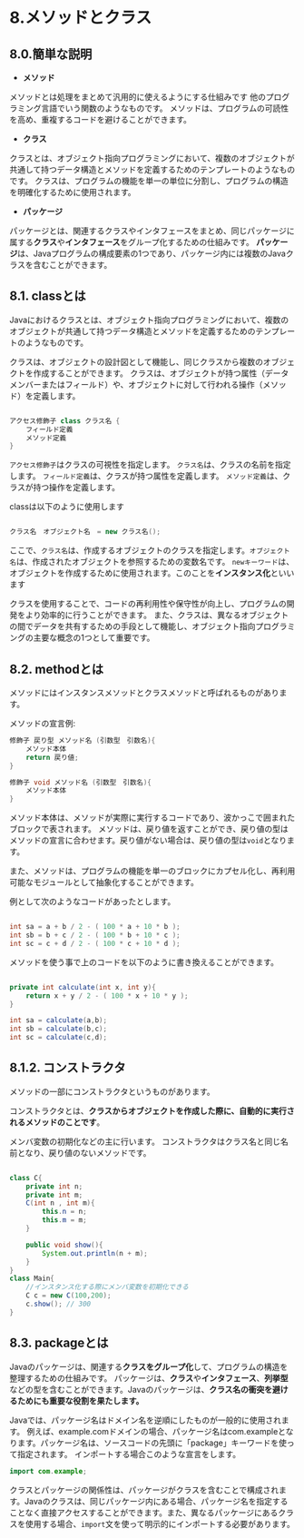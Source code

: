 # 8.メソッドとクラス

## 8.0.簡単な説明

+ **メソッド**

メソッドとは処理をまとめて汎用的に使えるようにする仕組みです
他のプログラミング言語でいう関数のようなものです。
メソッドは、プログラムの可読性を高め、重複するコードを避けることができます。

+ **クラス**

クラスとは、オブジェクト指向プログラミングにおいて、複数のオブジェクトが共通して持つデータ構造とメソッドを定義するためのテンプレートのようなものです。
クラスは、プログラムの機能を単一の単位に分割し、プログラムの構造を明確化するために使用されます。

+ **パッケージ**

パッケージとは、関連するクラスやインタフェースをまとめ、同じパッケージに属する**クラス**や**インタフェース**をグループ化するための仕組みです。
**パッケージ**は、Javaプログラムの構成要素の1つであり、パッケージ内には複数のJavaクラスを含むことができます。

## 8.1. classとは

Javaにおけるクラスとは、オブジェクト指向プログラミングにおいて、複数のオブジェクトが共通して持つデータ構造とメソッドを定義するためのテンプレートのようなものです。

クラスは、オブジェクトの設計図として機能し、同じクラスから複数のオブジェクトを作成することができます。
クラスは、オブジェクトが持つ属性（データメンバーまたはフィールド）や、オブジェクトに対して行われる操作（メソッド）を定義します。

~~~java

アクセス修飾子 class クラス名 {
    フィールド定義
    メソッド定義
}

~~~

`アクセス修飾子`はクラスの可視性を指定します。
`クラス名`は、クラスの名前を指定します。
`フィールド定義`は、クラスが持つ属性を定義します。
`メソッド定義`は、クラスが持つ操作を定義します。

classは以下のように使用します

~~~java

クラス名　オブジェクト名　= new クラス名();

~~~

ここで、`クラス名`は、作成するオブジェクトのクラスを指定します。`オブジェクト名`は、作成されたオブジェクトを参照するための変数名です。
`newキーワード`は、オブジェクトを作成するために使用されます。このことを**インスタンス化**といいます

クラスを使用することで、コードの再利用性や保守性が向上し、プログラムの開発をより効率的に行うことができます。
また、クラスは、異なるオブジェクトの間でデータを共有するための手段として機能し、オブジェクト指向プログラミングの主要な概念の1つとして重要です。

## 8.2. methodとは

メソッドにはインスタンスメソッドとクラスメソッドと呼ばれるものがあります。

メソッドの宣言例:

~~~java
修飾子 戻り型 メソッド名 (引数型　引数名){
    メソッド本体
    return 戻り値;
}

修飾子 void メソッド名 (引数型　引数名){
    メソッド本体
}
~~~

メソッド本体は、メソッドが実際に実行するコードであり、波かっこで囲まれたブロックで表されます。
メソッドは、戻り値を返すことができ、戻り値の型はメソッドの宣言に合わせます。戻り値がない場合は、戻り値の型は`void`となります。

また、メソッドは、プログラムの機能を単一のブロックにカプセル化し、再利用可能なモジュールとして抽象化することができます。

例として次のようなコードがあったとします。

~~~java

int sa = a + b / 2 - ( 100 * a + 10 * b );
int sb = b + c / 2 - ( 100 * b + 10 * c );
int sc = c + d / 2 - ( 100 * c + 10 * d );
~~~

メソッドを使う事で上のコードを以下のように書き換えることができます。

~~~java

private int calculate(int x, int y){
    return x + y / 2 - ( 100 * x + 10 * y );
}

int sa = calculate(a,b);
int sb = calculate(b,c);
int sc = calculate(c,d);
~~~

## 8.1.2. コンストラクタ

メソッドの一部にコンストラクタというものがあります。

コンストラクタとは、**クラスからオブジェクトを作成した際に、自動的に実行されるメソッドのことです**。

メンバ変数の初期化などの主に行います。
コンストラクタはクラス名と同じ名前となり、戻り値のないメソッドです。

~~~java

class C{
    private int n;
    private int m;
    C(int n , int m){
        this.n = n;
        this.m = m;
    }

    public void show(){
        System.out.println(n + m);
    }
}
class Main{
    //インスタンス化する際にメンバ変数を初期化できる
    C c = new C(100,200); 
    c.show(); // 300
}
~~~

## 8.3. packageとは

Javaのパッケージは、関連する**クラスをグループ化**して、プログラムの構造を整理するための仕組みです。
パッケージは、**クラス**や**インタフェース**、**列挙型**などの型を含むことができます。Javaのパッケージは、**クラス名の衝突を避けるためにも重要な役割を果たします。**

Javaでは、パッケージ名はドメイン名を逆順にしたものが一般的に使用されます。
例えば、example.comドメインの場合、パッケージ名はcom.exampleとなります。パッケージ名は、ソースコードの先頭に「package」キーワードを使って指定されます。
インポートする場合このような宣言をします。

~~~java
import com.example;
~~~

クラスとパッケージの関係性は、パッケージがクラスを含むことで構成されます。Javaのクラスは、同じパッケージ内にある場合、パッケージ名を指定することなく直接アクセスすることができます。また、異なるパッケージにあるクラスを使用する場合、`import`文を使って明示的にインポートする必要があります。
